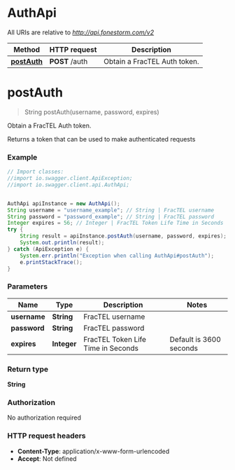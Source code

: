 # AuthApi

All URIs are relative to *http://api.fonestorm.com/v2*

Method | HTTP request | Description
------------- | ------------- | -------------
[**postAuth**](AuthApi.md#postAuth) | **POST** /auth | Obtain a FracTEL Auth token.


<a name="postAuth"></a>
# **postAuth**
> String postAuth(username, password, expires)

Obtain a FracTEL Auth token.

Returns a token that can be used to make authenticated requests

### Example
```java
// Import classes:
//import io.swagger.client.ApiException;
//import io.swagger.client.api.AuthApi;


AuthApi apiInstance = new AuthApi();
String username = "username_example"; // String | FracTEL username
String password = "password_example"; // String | FracTEL password
Integer expires = 56; // Integer | FracTEL Token Life Time in Seconds | Default is 3600 seconds | Maximum is 24 hours
try {
    String result = apiInstance.postAuth(username, password, expires);
    System.out.println(result);
} catch (ApiException e) {
    System.err.println("Exception when calling AuthApi#postAuth");
    e.printStackTrace();
}
```

### Parameters

Name | Type | Description  | Notes
------------- | ------------- | ------------- | -------------
 **username** | **String**| FracTEL username |
 **password** | **String**| FracTEL password |
 **expires** | **Integer**| FracTEL Token Life Time in Seconds | Default is 3600 seconds | Maximum is 24 hours | [optional]

### Return type

**String**

### Authorization

No authorization required

### HTTP request headers

 - **Content-Type**: application/x-www-form-urlencoded
 - **Accept**: Not defined

